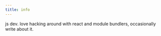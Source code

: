 ```yaml
---
title: info
---
```


js dev. love hacking around with react and module bundlers, occasionally write about it.     
